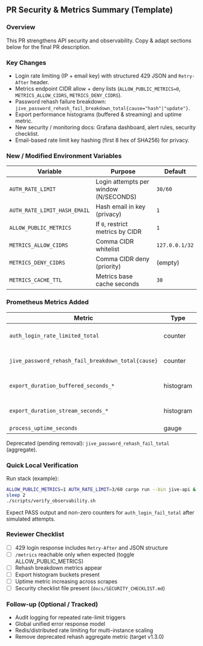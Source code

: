 ## PR Security & Metrics Summary (Template)

### Overview
This PR strengthens API security and observability. Copy & adapt sections below for the final PR description.

### Key Changes
- Login rate limiting (IP + email key) with structured 429 JSON and `Retry-After` header.
- Metrics endpoint CIDR allow + deny lists (`ALLOW_PUBLIC_METRICS=0`, `METRICS_ALLOW_CIDRS`, `METRICS_DENY_CIDRS`).
- Password rehash failure breakdown: `jive_password_rehash_fail_breakdown_total{cause="hash"|"update"}`.
- Export performance histograms (buffered & streaming) and uptime metric.
- New security / monitoring docs: Grafana dashboard, alert rules, security checklist.
- Email-based rate limit key hashing (first 8 hex of SHA256) for privacy.

### New / Modified Environment Variables
| Variable | Purpose | Default |
|----------|---------|---------|
| `AUTH_RATE_LIMIT` | Login attempts per window (N/SECONDS) | `30/60` |
| `AUTH_RATE_LIMIT_HASH_EMAIL` | Hash email in key (privacy) | `1` |
| `ALLOW_PUBLIC_METRICS` | If `0`, restrict metrics by CIDR | `1` |
| `METRICS_ALLOW_CIDRS` | Comma CIDR whitelist | `127.0.0.1/32` |
| `METRICS_DENY_CIDRS` | Comma CIDR deny (priority) | (empty) |
| `METRICS_CACHE_TTL` | Metrics base cache seconds | `30` |

### Prometheus Metrics Added
| Metric | Type | Notes |
|--------|------|-------|
| `auth_login_rate_limited_total` | counter | Rate-limited login attempts |
| `jive_password_rehash_fail_breakdown_total{cause}` | counter | Split hash/update failures |
| `export_duration_buffered_seconds_*` | histogram | Export latency (buffered) |
| `export_duration_stream_seconds_*` | histogram | Export latency (stream) |
| `process_uptime_seconds` | gauge | Runtime age |

Deprecated (pending removal): `jive_password_rehash_fail_total` (aggregate).

### Quick Local Verification
Run stack (example):
```bash
ALLOW_PUBLIC_METRICS=1 AUTH_RATE_LIMIT=3/60 cargo run --bin jive-api &
sleep 2
./scripts/verify_observability.sh
```

Expect PASS output and non-zero counters for `auth_login_fail_total` after simulated attempts.

### Reviewer Checklist
- [ ] 429 login response includes `Retry-After` and JSON structure
- [ ] `/metrics` reachable only when expected (toggle ALLOW_PUBLIC_METRICS)
- [ ] Rehash breakdown metrics appear
- [ ] Export histogram buckets present
- [ ] Uptime metric increasing across scrapes
- [ ] Security checklist file present (`docs/SECURITY_CHECKLIST.md`)

### Follow-up (Optional / Tracked)
- Audit logging for repeated rate-limit triggers
- Global unified error response model
- Redis/distributed rate limiting for multi-instance scaling
- Remove deprecated rehash aggregate metric (target v1.3.0)

